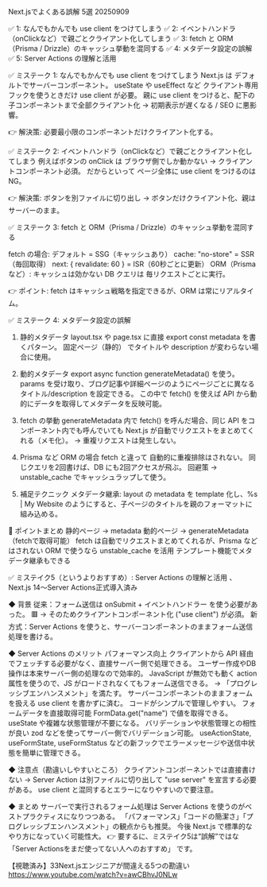 Next.jsでよくある誤解 5選 20250909

✅  1: なんでもかんでも use client をつけてしまう
✅  2: イベントハンドラ（onClickなど）で親ごとクライアント化してしまう
✅  3: fetch と ORM（Prisma / Drizzle）のキャッシュ挙動を混同する
✅  4: メタデータ設定の誤解
✅  5: Server Actions の理解と活用


✅ ミステーク 1: なんでもかんでも use client をつけてしまう
Next.js は デフォルトでサーバーコンポーネント。
useState や useEffect など クライアント専用フックを使うときだけ use client が必要。
親に use client をつけると、配下の子コンポーネントまで全部クライアント化 → 初期表示が遅くなる / SEO に悪影響。

👉 解決策: 必要最小限のコンポーネントだけクライアント化する。

✅ ミステーク 2: イベントハンドラ（onClickなど）で親ごとクライアント化してしまう
例えばボタンの onClick は ブラウザ側でしか動かない → クライアントコンポーネント必須。
だからといって ページ全体に use client をつけるのはNG。

👉 解決策: ボタンを別ファイルに切り出し → ボタンだけクライアント化、親はサーバーのまま。

✅ ミステーク 3: fetch と ORM（Prisma / Drizzle）のキャッシュ挙動を混同する

fetch の場合:
デフォルト = SSG（キャッシュあり）
cache: "no-store" = SSR（毎回取得）
next: { revalidate: 60 } = ISR（60秒ごとに更新）
ORM（Prismaなど）:
キャッシュは効かない
DB クエリは 毎リクエストごとに実行。

👉 ポイント: fetch はキャッシュ戦略を指定できるが、ORM は常にリアルタイム。

✅ ミステーク 4: メタデータ設定の誤解

1. 静的メタデータ
layout.tsx や page.tsx に直接 export const metadata を書くパターン。
固定ページ（静的） でタイトルや description が変わらない場合に使用。

2. 動的メタデータ
export async function generateMetadata() を使う。
params を受け取り、ブログ記事や詳細ページのようにページごとに異なるタイトル/description を設定できる。
この中で fetch() を使えば API から動的にデータを取得してメタデータを反映可能。

3. fetch の挙動
generateMetadata 内で fetch() を呼んだ場合、同じ API をコンポーネント内でも呼んでいても Next.js が自動でリクエストをまとめてくれる（メモ化）。
→ 重複リクエストは発生しない。

4. Prisma など ORM の場合
fetch と違って 自動的に重複排除はされない。
同じクエリを2回書けば、DB にも2回アクセスが飛ぶ。
回避策 → unstable_cache でキャッシュラップして使う。

5. 補足テクニック
メタデータ継承: layout の metadata を template 化し、%s | My Website のようにすると、子ページのタイトルを親のフォーマットに組み込める。

🎯 ポイントまとめ
静的ページ → metadata
動的ページ → generateMetadata（fetchで取得可能）
fetch は自動でリクエストまとめてくれるが、Prisma などはされない
ORM で使うなら unstable_cache を活用
テンプレート機能でメタデータ継承もできる

✅ ミステイク5（というよりおすすめ）: Server Actions の理解と活用 、Next.js 14～Server Actions正式導入済み

◆ 背景
従来：フォーム送信は onSubmit + イベントハンドラー を使う必要があった。
🟥 → そのためクライアントコンポーネント化 ("use client") が必須。
新方式：Server Actions を使うと、サーバーコンポーネントのままフォーム送信処理を書ける。

◆ Server Actions のメリット
パフォーマンス向上
クライアントから API 経由でフェッチする必要がなく、直接サーバー側で処理できる。
ユーザー作成やDB操作は本来サーバー側の処理なので効率的。
JavaScript が無効でも動く
action 属性を使うので、JS がロードされなくてもフォーム送信できる。
→ 「プログレッシブエンハンスメント」を満たす。
サーバーコンポーネントのままフォームを扱える
use client を書かずに済む。
コードがシンプルで管理しやすい。
フォームデータを直接取得可能
FormData.get("name") で値を取得できる。
useState や複雑な状態管理が不要になる。
バリデーションや状態管理との相性が良い
zod などを使ってサーバー側でバリデーション可能。
useActionState, useFormState, useFormStatus などの新フックでエラーメッセージや送信中状態を簡単に管理できる。

◆ 注意点（勘違いしやすいところ）
クライアントコンポーネントでは直接書けない
→ Server Action は別ファイルに切り出して "use server" を宣言する必要がある。
use client と混同するとエラーになりやすいので要注意。

◆ まとめ
サーバーで実行されるフォーム処理は Server Actions を使うのがベストプラクティスになりつつある。
「パフォーマンス」「コードの簡潔さ」「プログレッシブエンハンスメント」の観点からも推奨。
今後 Next.js で標準的なやり方になっていく可能性大。
👉 要するに、ミステイク5は“誤解”ではな「Server Actionsをまだ使ってない人へのおすすめ」 です。


【視聴済み】33Next.jsエンジニアが間違える5つの勘違い
https://www.youtube.com/watch?v=awCBhvJ0NLw